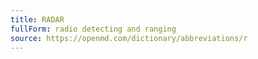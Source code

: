 ```yaml
---
title: RADAR
fullForm: radio detecting and ranging
source: https://openmd.com/dictionary/abbreviations/r
---
```

